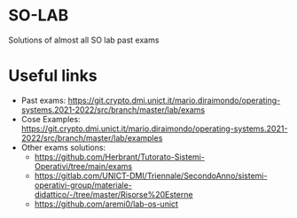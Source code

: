 # SO-LAB

Solutions of almost all SO lab past exams

# Useful links
- Past exams: https://git.crypto.dmi.unict.it/mario.diraimondo/operating-systems.2021-2022/src/branch/master/lab/exams
- Cose Examples: https://git.crypto.dmi.unict.it/mario.diraimondo/operating-systems.2021-2022/src/branch/master/lab/examples
- Other exams solutions:
    - https://github.com/Herbrant/Tutorato-Sistemi-Operativi/tree/main/exams
    - https://gitlab.com/UNICT-DMI/Triennale/SecondoAnno/sistemi-operativi-group/materiale-didattico/-/tree/master/Risorse%20Esterne
    - https://github.com/aremi0/lab-os-unict
